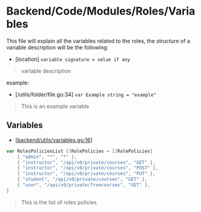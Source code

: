 # Backend/Code/Modules/Roles/Variables

This file will explain all the variables related to the roles, the structure of
a variable description will be the following:

- \[location\] `variable signature = value if any`

> variable description

example:

- \[/utils/folder/file.go:34\] `var Example string = "example"`

> This is an example variable

## Variables

- \[[backend/utils/variables.go:16](../../../../../backend/utils/variables.go#L16)\]

```go
var RolesPoliciesList []RolePolicies = []RolePolicies{
    { "admin", "*", "*" },
    { "instructor", "/api/v0/private/courses", "GET" },
    { "instructor", "/api/v0/private/courses", "POST" },
    { "instructor", "/api/v0/private/courses", "PUT" },
    { "student", "/api/v0/private/courses", "GET" },
    { "user", "/api/v0/private/freecourses", "GET" },
}
```

> This is the list of roles policies
